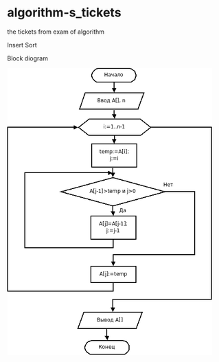# algorithm-s_tickets
the tickets from exam of algorithm

Insert Sort

Block diogram

![img.png](img.png)